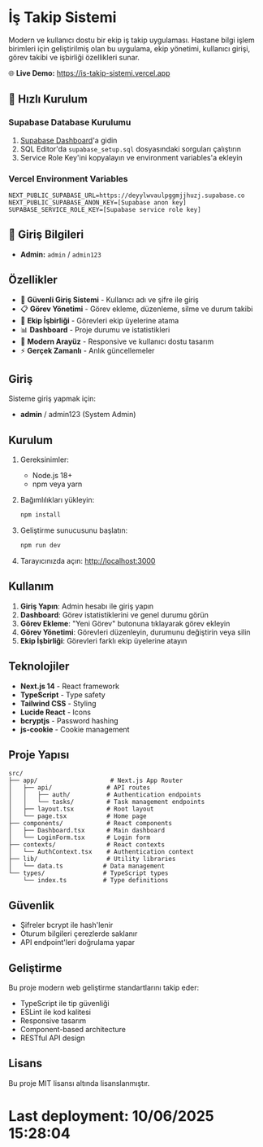 # İş Takip Sistemi

Modern ve kullanıcı dostu bir ekip iş takip uygulaması. Hastane bilgi işlem birimleri için geliştirilmiş olan bu uygulama, ekip yönetimi, kullanıcı girişi, görev takibi ve işbirliği özellikleri sunar.

🌐 **Live Demo:** https://is-takip-sistemi.vercel.app

## 🚀 Hızlı Kurulum

### Supabase Database Kurulumu
1. [Supabase Dashboard](https://supabase.com/dashboard)'a gidin
2. SQL Editor'da `supabase_setup.sql` dosyasındaki sorguları çalıştırın
3. Service Role Key'ini kopyalayın ve environment variables'a ekleyin

### Vercel Environment Variables
```
NEXT_PUBLIC_SUPABASE_URL=https://deyylwvaulpggmjjhuzj.supabase.co
NEXT_PUBLIC_SUPABASE_ANON_KEY=[Supabase anon key]
SUPABASE_SERVICE_ROLE_KEY=[Supabase service role key]
```

## 🔐 Giriş Bilgileri
- **Admin:** `admin` / `admin123`

## Özellikler

- 🔐 **Güvenli Giriş Sistemi** - Kullanıcı adı ve şifre ile giriş
- 📋 **Görev Yönetimi** - Görev ekleme, düzenleme, silme ve durum takibi
- 👥 **Ekip İşbirliği** - Görevleri ekip üyelerine atama
- 📊 **Dashboard** - Proje durumu ve istatistikleri
- 🎨 **Modern Arayüz** - Responsive ve kullanıcı dostu tasarım
- ⚡ **Gerçek Zamanlı** - Anlık güncellemeler

## Giriş

Sisteme giriş yapmak için:

- **admin** / admin123 (System Admin)

## Kurulum

1. Gereksinimler:
   - Node.js 18+ 
   - npm veya yarn

2. Bağımlılıkları yükleyin:
   ```bash
   npm install
   ```

3. Geliştirme sunucusunu başlatın:
   ```bash
   npm run dev
   ```

4. Tarayıcınızda açın: [http://localhost:3000](http://localhost:3000)

## Kullanım

1. **Giriş Yapın**: Admin hesabı ile giriş yapın
2. **Dashboard**: Görev istatistiklerini ve genel durumu görün
3. **Görev Ekleme**: "Yeni Görev" butonuna tıklayarak görev ekleyin
4. **Görev Yönetimi**: Görevleri düzenleyin, durumunu değiştirin veya silin
5. **Ekip İşbirliği**: Görevleri farklı ekip üyelerine atayın

## Teknolojiler

- **Next.js 14** - React framework
- **TypeScript** - Type safety
- **Tailwind CSS** - Styling
- **Lucide React** - Icons
- **bcryptjs** - Password hashing
- **js-cookie** - Cookie management

## Proje Yapısı

```
src/
├── app/                    # Next.js App Router
│   ├── api/               # API routes
│   │   ├── auth/          # Authentication endpoints
│   │   └── tasks/         # Task management endpoints
│   ├── layout.tsx         # Root layout
│   └── page.tsx           # Home page
├── components/            # React components
│   ├── Dashboard.tsx      # Main dashboard
│   └── LoginForm.tsx      # Login form
├── contexts/              # React contexts
│   └── AuthContext.tsx    # Authentication context
├── lib/                   # Utility libraries
│   └── data.ts           # Data management
└── types/                # TypeScript types
    └── index.ts          # Type definitions
```

## Güvenlik

- Şifreler bcrypt ile hash'lenir
- Oturum bilgileri çerezlerde saklanır
- API endpoint'leri doğrulama yapar

## Geliştirme

Bu proje modern web geliştirme standartlarını takip eder:

- TypeScript ile tip güvenliği
- ESLint ile kod kalitesi
- Responsive tasarım
- Component-based architecture
- RESTful API design

## Lisans

Bu proje MIT lisansı altında lisanslanmıştır.

# Last deployment: 10/06/2025 15:28:04
